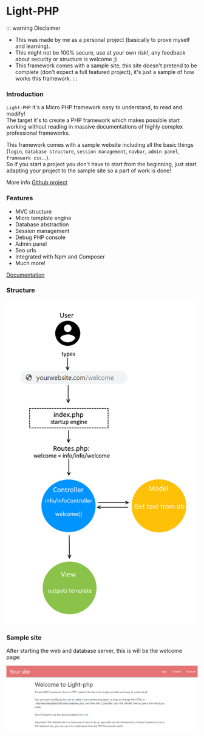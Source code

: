 <style module>
	.structure_img {
		height: 750px;
	}
</style>


# Light-PHP

::: warning Disclaimer
- This was made by me as a personal project (basically to prove myself and learning).
- This might not be 100% secure, use at your own risk!, any feedback about security or structure is welcome ;)
- This framework comes with a sample site, this site doesn't pretend to be complete (don't expect a full featured project), it's just a sample of how works this framework.
:::

### Introduction

`Light-PHP` it's a Micro PHP framework easy to understand, to read and modify!  
The target it's to create a PHP framework which makes possible start working without reading in massive documentations of highly complex professional frameworks.  
  
This framework comes with a sample website including all the basic things (`login`, `database structure`, `session management`, `navbar`, `admin panel`, `framework css`...).  
So if you start a project you don't have to start from the beginning, just start adapting your project to the sample site so a part of work is done!  

More info  [Github project](https://github.com/bakeiro/Light-PHP/)

### Features

- MVC structure
- Micro template engine
- Database abstraction
- Session management
- Debug PHP console
- Admin panel
- Seo urls
- Integrated with Npm and Composer
- Much more!

[Documentation](./overview/Overview.html) 

### Structure

<img :class="$style.structure_img" src="./images/structure_png.png" alt="foo">

### Sample site
After starting the web and database server, this is will be the welcome page:

<img src="./images/welcomePage.png" alt="foo">